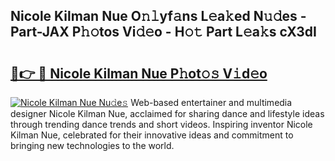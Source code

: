 ## Nicole Kilman Nue O𝚗𝚕yf𝚊ns L𝚎a𝚔ed N𝚞𝚍es - Part-JAX P𝚑𝚘tos Vi𝚍𝚎o - H𝚘𝚝 Part L𝚎a𝚔s cX3dI

# <h2><a href="http://kf6fzjg.oniu.top/?m=Nicole+Kilman+Nue">🔗👉 🔴 Nicole Kilman Nue P𝚑ot𝚘𝚜 V𝚒d𝚎o</a></h2>

[![Nicole Kilman Nue Nu𝚍e𝚜](https://i.imgur.com/0qMVB7G.gif)](http://kf6fzjg.oniu.top/?m=Nicole+Kilman+Nue)
Web-based entertainer and multimedia designer Nicole Kilman Nue, acclaimed for sharing dance and lifestyle ideas through trending dance trends and short videos. Inspiring inventor Nicole Kilman Nue, celebrated for their innovative ideas and commitment to bringing new technologies to the world.  
